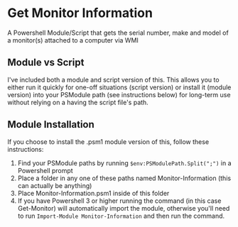 # Get Monitor Information
A Powershell Module/Script that gets the serial number, make and model of a monitor(s) attached to a computer via WMI

## Module vs Script
I've included both a module and script version of this. This allows you to either run it quickly for one-off situations (script version) or install it (module version) into your PSModule path (see instructions below) for long-term use without relying on a having the script file's path.

## Module Installation
If you choose to install the .psm1 module version of this, follow these instructions:
1. Find your PSModule paths by running `$env:PSModulePath.Split(";")` in a Powershell prompt
2. Place a folder in any one of these paths named Monitor-Information (this can actually be anything)
3. Place Monitor-Information.psm1 inside of this folder
4. If you have Powershell 3 or higher running the command (in this case Get-Monitor) will automatically import the module, otherwise you'll need to run `Import-Module Monitor-Information` and then run the command.
